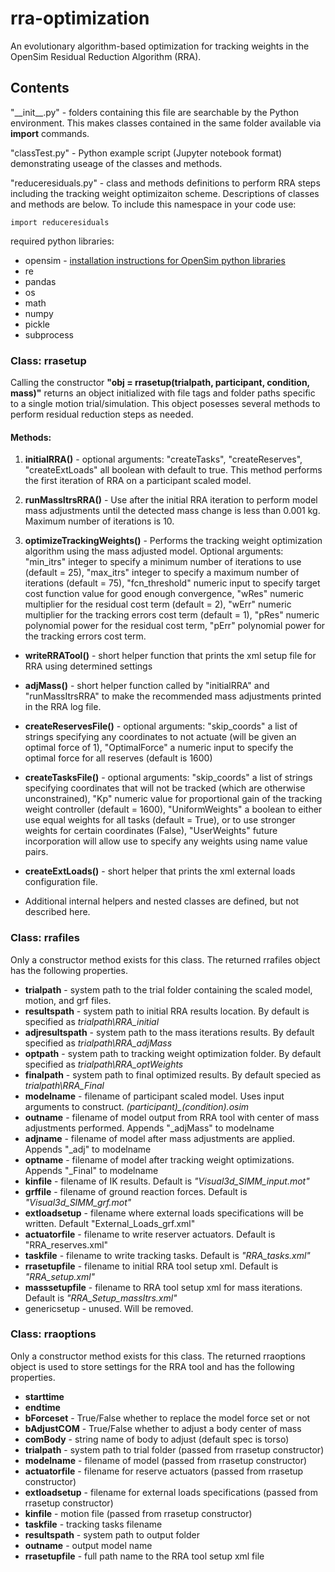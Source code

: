 # rra-optimization
An evolutionary algorithm-based optimization for tracking weights in the OpenSim Residual Reduction Algorithm (RRA).

## Contents
"\_\_init__.</span>py" - folders containing this file are searchable by the Python environment. This makes classes contained in the same folder available via **import** commands. 

"classTest.</span>py" - Python example script (Jupyter notebook format) demonstrating useage of the classes and methods.

"reduceresiduals.</span>py" - class and methods definitions to perform RRA steps including the tracking weight optimizaiton scheme. Descriptions of classes and methods are below. To include this namespace in your code use:
```{python}
import reduceresiduals
```

required python libraries:

* opensim - [installation instructions for OpenSim python libraries](https://simtk-confluence.stanford.edu:8443/display/OpenSim/Scripting+in+Python)
* re
* pandas
* os 
* math
* numpy
* pickle 
* subprocess


### Class: rrasetup 
Calling the constructor **"obj = rrasetup(trialpath, participant, condition, mass)"** returns an object initialized with file tags and folder paths specific to a single motion trial/simulation. This object posesses several methods to perform residual reduction steps as needed.
#### Methods: 
1. **initialRRA()** - optional arguments: "createTasks", "createReserves", "createExtLoads" all boolean with default to true. This method performs the first iteration of RRA on a  participant scaled model. 

2. **runMassItrsRRA()** - Use after the initial RRA iteration to perform model mass adjustments until the detected mass change is less than 0.001 kg. Maximum number of iterations is 10.

3. **optimizeTrackingWeights()** - Performs the tracking weight optimization algorithm using the mass adjusted model. Optional arguments: "min_itrs" integer to specify a minimum number of iterations to use (default = 25), "max_itrs" integer to specify a maximum number of iterations (default = 75), "fcn_threshold" numeric input to specify target cost function value for good enough convergence, "wRes" numeric multiplier for the residual cost term (default = 2), "wErr" numeric multiplier for the tracking errors cost term (default = 1), "pRes" numeric polynomial power for the residual cost term, "pErr" polynomial power for the tracking errors cost term.

* **writeRRATool()** - short helper function that prints the xml setup file for RRA using determined settings

* **adjMass()** - short helper function called by "initialRRA" and "runMassItrsRRA" to make the recommended mass adjustments printed in the RRA log file. 

* **createReservesFile()** - optional arguments: "skip_coords" a list of strings specifying any coordinates to not actuate (will be given an optimal force of 1), "OptimalForce" a numeric input to specify the optimal force for all reserves (default is 1600)

* **createTasksFile()** - optional arguments: "skip_coords" a list of strings specifying coordinates that will not be tracked (which are otherwise unconstrained), "Kp" numeric value for proportional gain of the tracking weight controller (default = 1600), "UniformWeights" a boolean to either use equal weights for all tasks (default = True), or to use stronger weights for certain coordinates (False), "UserWeights" future incorporation will allow use to specify any weights using name value pairs.

* **createExtLoads()** - short helper that prints the xml external loads configuration file.

* Additional internal helpers and nested classes are defined, but not described here.

### Class: rrafiles
Only a constructor method exists for this class. The returned rrafiles object has the following properties.
* **trialpath** - system path to the trial folder containing the scaled model, motion, and grf files.
* **resultspath** - system path to initial RRA results location. By default is specified as *trialpath\RRA_initial*
* **adjresultspath** - system path to the mass iterations results. By default specified as *trialpath\RRA_adjMass*
* **optpath** - system path to tracking weight optimization folder. By default specified as *trialpath\RRA_optWeights*
* **finalpath** - system path to final optimized results. By default specied as *trialpath\RRA_Final*
* **modelname** - filename of participant scaled model. Uses input arguments to construct. *(participant)_(condition).osim*
* **outname** - filename of model output from RRA tool with center of mass adjustments performed. Appends "_adjMass" to modelname
* **adjname** - filename of model after mass adjustments are applied. Appends "_adj" to modelname
* **optname** - filename of model after tracking weight optimizations. Appends "_Final" to modelname
* **kinfile** - filename of IK results. Default is *"Visual3d_SIMM_input.mot"*
* **grffile** - filename of ground reaction forces. Default is *"Visual3d_SIMM_grf.mot"*
* **extloadsetup** - filename where external loads specifications will be written. Default "External_Loads_grf.xml"
* **actuatorfile** - filename to write reserver actuators. Default is "RRA_reserves.xml"
* **taskfile** - filename to write tracking tasks. Default is *"RRA_tasks.xml"*
* **rrasetupfile** - filename to initial RRA tool setup xml. Default is *"RRA_setup.xml"*
* **masssetupfile** - filename to RRA tool setup xml for mass iterations. Default is *"RRA_Setup_massItrs.xml"* 
* genericsetup - unused. Will be removed.

### Class: rraoptions
Only a constructor method exists for this class. The returned rraoptions object is used to store settings for the RRA tool and has the following properties.
* **starttime**
* **endtime**
* **bForceset** - True/False whether to replace the model force set or not
* **bAdjustCOM** - True/False whether to adjust a body center of mass
* **comBody** - string name of body to adjust (default spec is torso)
* **trialpath** - system path to trial folder (passed from rrasetup constructor) 
* **modelname** - filename of model (passed from rrasetup constructor)
* **actuatorfile** - filename for reserve actuators (passed from rrasetup constructor)
* **extloadsetup** - filename for external loads specifications (passed from rrasetup constructor)
* **kinfile** - motion file (passed from rrasetup constructor)
* **taskfile** - tracking tasks filename
* **resultspath** - system path to output folder
* **outname** - output model name
* **rrasetupfile** - full path name to the RRA tool setup xml file